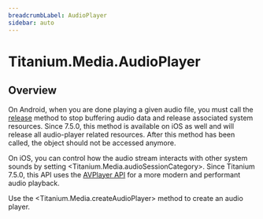```yaml
---
breadcrumbLabel: AudioPlayer
sidebar: auto
---
```


# Titanium.Media.AudioPlayer

<ProxySummary/>

## Overview

On Android, when you are done playing a given audio file, you must call the
[release](Titanium.Media.AudioPlayer.release) method to stop buffering audio data and
release associated system resources. Since 7.5.0, this method is available on iOS as well
and will release all audio-player related resources. After this method has been called,
the object should not be accessed anymore.

On iOS, you can control how the audio stream interacts with other system sounds
by setting <Titanium.Media.audioSessionCategory>. Since Titanium 7.5.0, this API
uses the [AVPlayer API](https://developer.apple.com/documentation/avfoundation/avplayer) for a more modern
and performant audio playback.

Use the <Titanium.Media.createAudioPlayer> method to create an audio player.

<ApiDocs/>
